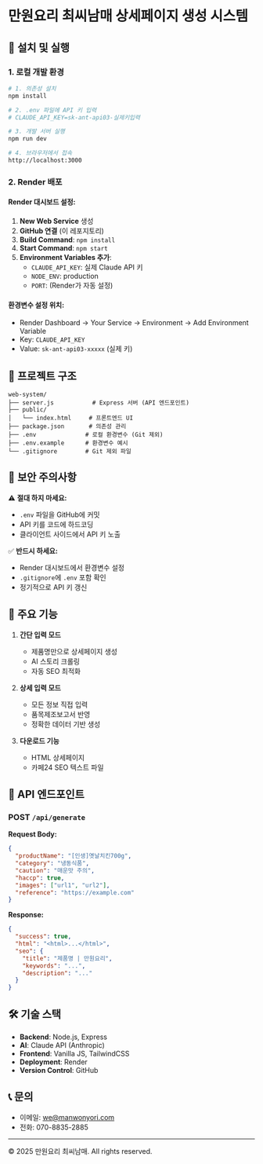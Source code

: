 # 만원요리 최씨남매 상세페이지 생성 시스템

## 🚀 설치 및 실행

### 1. 로컬 개발 환경

```bash
# 1. 의존성 설치
npm install

# 2. .env 파일에 API 키 입력
# CLAUDE_API_KEY=sk-ant-api03-실제키입력

# 3. 개발 서버 실행
npm run dev

# 4. 브라우저에서 접속
http://localhost:3000
```

### 2. Render 배포

#### Render 대시보드 설정:

1. **New Web Service** 생성
2. **GitHub 연결** (이 레포지토리)
3. **Build Command**: `npm install`
4. **Start Command**: `npm start`
5. **Environment Variables 추가**:
   - `CLAUDE_API_KEY`: 실제 Claude API 키
   - `NODE_ENV`: production
   - `PORT`: (Render가 자동 설정)

#### 환경변수 설정 위치:
- Render Dashboard → Your Service → Environment → Add Environment Variable
- Key: `CLAUDE_API_KEY`
- Value: `sk-ant-api03-xxxxx` (실제 키)

## 📁 프로젝트 구조

```
web-system/
├── server.js           # Express 서버 (API 엔드포인트)
├── public/
│   └── index.html     # 프론트엔드 UI
├── package.json       # 의존성 관리
├── .env              # 로컬 환경변수 (Git 제외)
├── .env.example      # 환경변수 예시
└── .gitignore        # Git 제외 파일
```

## 🔐 보안 주의사항

⚠️ **절대 하지 마세요:**
- `.env` 파일을 GitHub에 커밋
- API 키를 코드에 하드코딩
- 클라이언트 사이드에서 API 키 노출

✅ **반드시 하세요:**
- Render 대시보드에서 환경변수 설정
- `.gitignore`에 `.env` 포함 확인
- 정기적으로 API 키 갱신

## 🎯 주요 기능

1. **간단 입력 모드**
   - 제품명만으로 상세페이지 생성
   - AI 스토리 크롤링
   - 자동 SEO 최적화

2. **상세 입력 모드**
   - 모든 정보 직접 입력
   - 품목제조보고서 반영
   - 정확한 데이터 기반 생성

3. **다운로드 기능**
   - HTML 상세페이지
   - 카페24 SEO 텍스트 파일

## 📝 API 엔드포인트

### POST `/api/generate`

**Request Body:**
```json
{
  "productName": "[인생]옛날치킨700g",
  "category": "냉동식품",
  "caution": "매운맛 주의",
  "haccp": true,
  "images": ["url1", "url2"],
  "reference": "https://example.com"
}
```

**Response:**
```json
{
  "success": true,
  "html": "<html>...</html>",
  "seo": {
    "title": "제품명 | 만원요리",
    "keywords": "...",
    "description": "..."
  }
}
```

## 🛠️ 기술 스택

- **Backend**: Node.js, Express
- **AI**: Claude API (Anthropic)
- **Frontend**: Vanilla JS, TailwindCSS
- **Deployment**: Render
- **Version Control**: GitHub

## 📞 문의

- 이메일: we@manwonyori.com
- 전화: 070-8835-2885

---

© 2025 만원요리 최씨남매. All rights reserved.
